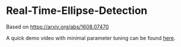 # Real-Time-Ellipse-Detection

Based on https://arxiv.org/abs/1608.07470

A quick demo video with minimal parameter tuning can be found [here](https://github.com/TomsonBoylett/Real-Time-Ellipse-Detection/blob/master/demo.mp4?raw=true).

